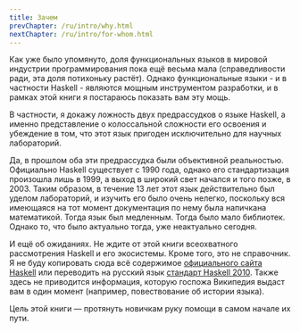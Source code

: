 ```yaml
---
title: Зачем
prevChapter: /ru/intro/why.html
nextChapter: /ru/intro/for-whom.html
---
```


Как уже было упомянуто, доля функциональных языков в мировой индустрии программирования пока ещё весьма мала (справедливости ради, эта доля потихоньку растёт). Однако функциональные языки - и в частности Haskell - являются мощным инструментом разработки, и в рамках этой книги я постараюсь показать вам эту мощь. 

В частности, я докажу ложность двух предрассудков о языке Haskell, а именно представление о колоссальной сложности его освоения и убеждение в том, что этот язык пригоден исключительно для научных лабораторий.

Да, в прошлом оба эти предрассудка были объективной реальностью. Официально Haskell существует с 1990 года, однако его стандартизация произошла лишь в 1999, а выход в широкий свет начался и того позже, в 2003. Таким образом, в течение 13 лет этот язык действительно был уделом лабораторий, и изучить его было очень нелегко, поскольку вся имеющаяся на тот момент документация по нему была напичкана математикой. Тогда язык был медленным. Тогда было мало библиотек. Однако то, что было актуально тогда, уже неактуально сегодня.

И ещё об ожиданиях. Не ждите от этой книги всеохватного рассмотрения Haskell и его экосистемы. Кроме того, это не справочник. Я не буду копировать сюда всё содержимое [официального сайта Haskell](http://www.haskell.org/) или переводить на русский язык [стандарт Haskell 2010](https://www.haskell.org/onlinereport/haskell2010/). Также здесь не приводится информация, которую госпожа Википедия выдаст вам в один момент (например, повествование об истории языка).

Цель этой книги — протянуть новичкам руку помощи в самом начале их пути.

